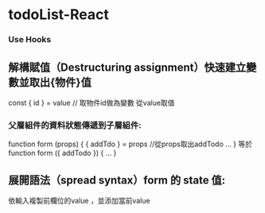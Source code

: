 # todoList-React
### Use Hooks
## 解構賦值（Destructuring assignment）快速建立變數並取出{物件}值  
const { id } = value // 取物件id做為變數 從value取值

### 父層組件的資料狀態傳遞到子層組件:
<AddSomething addTodo={addTodo} />
function form (props) {
    { addTdo } = props //從props取出addTodo
    ...
}
等於
function form ({ addTodo }) {
    ...
}

## 展開語法（spread syntax）form 的 state 值: 

依輸入複製前欄位的value ，並添加當前value